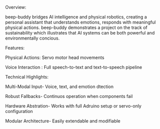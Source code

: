 Overview:


beep-buddy bridges AI intelligence and physical robotics, creating a personal assistant that understands emotions, responds with meaningful physical actions. beep-buddy demonstrates a project on the track of sustainability which illustrates that AI systems can be both powerful and environmentally concious.

Features:

Physical Actions:
Servo motor head movements

Voice Interaction :
Full speech-to-text and text-to-speech pipeline

Technical Highlights:


Multi-Modal Input-
Voice, text, and emotion dtection

Robust Fallbacks-
Continuos operation when components fail

Hardware Abstration-
Works with full Adruino setup or servo-only configuration

Modular Architecture-
Easily extendable and modifiable

